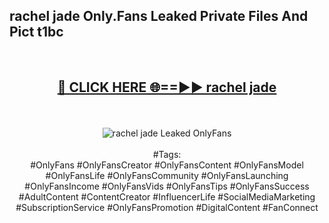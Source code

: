 <h2>rachel jade Only.Fans Leaked Private Files And Pict t1bc</h2>
<br>
<div align="center">
<h2><a href="https://mediafiles.top/rachel_jade" rel="nofollow">🔴 CLICK HERE 🌐==►► rachel jade</a></h2>
<br>
<br>
<a href="https://mediafiles.top/rachel_jade" rel="nofollow" data-target="animated-image.originalLink"><img src="https://i.ibb.co.com/WyWwxjT/player-gif2.gif" alt="rachel jade Leaked OnlyFans" style="max-width: 100%; display: inline-block;" data-target="animated-image.originalImage"></a>
<br><br>
#Tags:
<br>
#OnlyFans #OnlyFansCreator #OnlyFansContent #OnlyFansModel #OnlyFansLife #OnlyFansCommunity #OnlyFansLaunching #OnlyFansIncome #OnlyFansVids #OnlyFansTips #OnlyFansSuccess #AdultContent #ContentCreator #InfluencerLife #SocialMediaMarketing #SubscriptionService #OnlyFansPromotion #DigitalContent #FanConnect
</div>
<br>